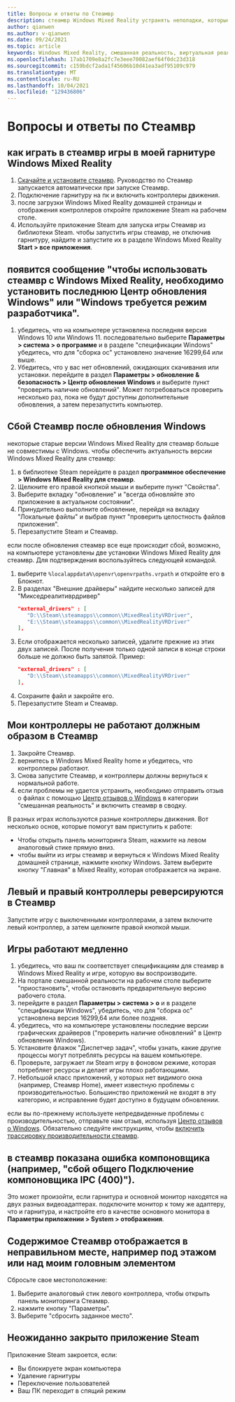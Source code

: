 ```yaml
---
title: Вопросы и ответы по Стеамвр
description: стеамвр Windows Mixed Reality устранять неполадки, которые выходят за рамки стандартной документации по поддержке пользователей.
author: qianwen
ms.author: v-qianwen
ms.date: 09/24/2021
ms.topic: article
keywords: Windows Mixed Reality, смешанная реальность, виртуальная реальность, VR, MR, устранение неполадок, ошибки, справка, поддержка, стеамвр
ms.openlocfilehash: 17ab1709e8a2fc7e3eee70082aef64f0dc23d318
ms.sourcegitcommit: c159bdcf2ada1f45606b10d41ea3adf95109c979
ms.translationtype: MT
ms.contentlocale: ru-RU
ms.lasthandoff: 10/04/2021
ms.locfileid: "129436806"
---
```

# <a name="steamvr-faqs"></a>Вопросы и ответы по Стеамвр

## <a name="how-can-i-play-steamvr-games-in-my-windows-mixed-reality-headset"></a>как играть в стеамвр игры в моей гарнитуре Windows Mixed Reality

1. [Скачайте и установите стеамвр](https://steamcdn-a.akamaihd.net/client/installer/SteamWindowsMRInstaller.exe). Руководство по Стеамвр запускается автоматически при запуске Стеамвр.
2. Подключение гарнитуру на пк и включить контроллеры движения.
3. после загрузки Windows Mixed Reality домашней страницы и отображения контроллеров откройте приложение Steam на рабочем столе.
4. Используйте приложение Steam для запуска игры Стеамвр из библиотеки Steam. чтобы запустить игры стеамвр, не отключив гарнитуру, найдите и запустите их в разделе Windows Mixed Reality **Start > все приложения**.

## <a name="a-message-says-to-use-steamvr-with-windows-mixed-reality-you-need-to-install-the-latest-windows-update-or-windows-developer-mode-required"></a>появится сообщение "чтобы использовать стеамвр с Windows Mixed Reality, необходимо установить последнюю Центр обновления Windows" или "Windows требуется режим разработчика".

1. убедитесь, что на компьютере установлена последняя версия Windows 10 или Windows 11. последовательно выберите **Параметры > система > о программе** и в разделе "спецификации Windows" убедитесь, что для "сборка ос" установлено значение 16299,64 или выше.
2. Убедитесь, что у вас нет обновлений, ожидающих скачивания или установки. перейдите в раздел **Параметры > обновление & безопасность > Центр обновления Windows** и выберите пункт "проверить наличие обновлений". Может потребоваться проверить несколько раз, пока не будут доступны дополнительные обновления, а затем перезапустить компьютер.

## <a name="steamvr-is-crashing-after-updating-windows"></a>Сбой Стеамвр после обновления Windows

некоторые старые версии Windows Mixed Reality для стеамвр больше не совместимы с Windows. чтобы обеспечить актуальность версии Windows Mixed Reality для стеамвр:

1. в библиотеке Steam перейдите в раздел **программное обеспечение > Windows Mixed Reality для стеамвр**.
2. Щелкните его правой кнопкой мыши и выберите пункт "Свойства".
3. Выберите вкладку "обновление" и "всегда обновляйте это приложение в актуальном состоянии".
4. Принудительно выполните обновление, перейдя на вкладку "Локальные файлы" и выбрав пункт "проверить целостность файлов приложения".
5. Перезапустите Steam и Стеамвр.

если после обновления стеамвр все еще происходит сбой, возможно, на компьютере установлены две установки Windows Mixed Reality для стеамвр. Для подтверждения воспользуйтесь следующей командой.

1. выберите ```%localappdata%\openvr\openvrpaths.vrpath``` и откройте его в Блокнот.
2. В разделах "Внешние драйверы" найдите несколько записей для "Микседреалитиврдривер"
   ```json
   "external_drivers" : [
      "D:\\Steam\\steamapps\\common\\MixedRealityVRDriver",
      "E:\\Steam\\steamapps\\common\\MixedRealityVRDriver"
   ],
   ```
3. Если отображается несколько записей, удалите прежние из этих двух записей. После получения только одной записи в конце строки больше не должно быть запятой. Пример:
   ```json
   "external_drivers" : [
      "D:\\Steam\\steamapps\\common\\MixedRealityVRDriver"
   ],
   ```
4. Сохраните файл и закройте его.
5. Перезапустите Steam и Стеамвр.

## <a name="my-controllers-arent-working-as-expected-in-steamvr"></a>Мои контроллеры не работают должным образом в Стеамвр

1. Закройте Стеамвр.
2. вернитесь в Windows Mixed Reality home и убедитесь, что контроллеры работают.
3. Снова запустите Стеамвр, и контроллеры должны вернуться к нормальной работе.
4. если проблемы не удается устранить, необходимо отправить отзыв о файлах с помощью [Центр отзывов о Windows](https://support.microsoft.com/en-us/help/4021566/windows-10-send-feedback-to-microsoft-with-feedback-hub-app) в категории "смешанная реальность" и включить стеамвр в сводку.

В разных играх используются разные контроллеры движения. Вот несколько основ, которые помогут вам приступить к работе:
* Чтобы открыть панель мониторинга Steam, нажмите на левом аналоговый стике прямую вниз.
* чтобы выйти из игры стеамвр и вернуться к Windows Mixed Reality домашней странице, нажмите кнопку Windows. Затем выберите кнопку "Главная" в Mixed Reality, которая отображается на экране.

## <a name="my-left-and-right-controllers-are-reversed-in-steamvr"></a>Левый и правый контроллеры реверсируются в Стеамвр

Запустите игру с выключенными контроллерами, а затем включите левый контроллер, а затем щелкните правой кнопкой мыши.

## <a name="my-games-are-running-slowly"></a>Игры работают медленно

1. убедитесь, что ваш пк соответствует спецификациям для стеамвр в Windows Mixed Reality и игре, которую вы воспроизводите.
2. На портале смешанной реальности на рабочем столе выберите "приостановить", чтобы остановить предварительную версию рабочего стола.
3. перейдите в раздел **Параметры > система > о** и в разделе "спецификации Windows", убедитесь, что для "сборка ос" установлена версия 16299,64 или более поздняя.
4. убедитесь, что на компьютере установлены последние версии графических драйверов ("проверить наличие обновлений" в Центр обновления Windows).
5. Установите флажок "Диспетчер задач", чтобы узнать, какие другие процессы могут потреблять ресурсы на вашем компьютере.
6. Проверьте, загружает ли Steam игру в фоновом режиме, которая потребляет ресурсы и делает игры плохо работающими.
7. Небольшой класс приложений, у которых нет видимого окна (например, Стеамвр Home), имеет известную проблемы с производительностью. Большинство приложений не входят в эту категорию, и исправление будет доступно в будущем обновлении.

если вы по-прежнему используете непредвиденные проблемы с производительностью, отправьте нам отзыв, используя [Центр отзывов о Windows](https://support.microsoft.com/en-us/help/4021566/windows-10-send-feedback-to-microsoft-with-feedback-hub-app). Обязательно следуйте инструкциям, чтобы [включить трассировку производительности стеамвр](using-steamvr-with-windows-mixed-reality.md#sharing-feedback-on-steamvr).

## <a name="steamvr-is-showing-a-compositor-error-for-example-shared-ipc-compositor-connect-failed-400"></a>в стеамвр показана ошибка компоновщика (например, "сбой общего Подключение компоновщика IPC (400)").

Это может произойти, если гарнитура и основной монитор находятся на двух разных видеоадаптерах. подключите монитор к тому же адаптеру, что и гарнитура, и настройте его в качестве основного монитора в **Параметры приложении > System > отображения**.

## <a name="steamvr-content-appears-in-the-wrong-place-like-beneath-the-floor-or-above-my-head"></a>Содержимое Стеамвр отображается в неправильном месте, например под этажом или над моим головным элементом

Сбросьте свое местоположение:

1. Выберите аналоговый стик левого контроллера, чтобы открыть панель мониторинга Стеамвр.
2. нажмите кнопку "Параметры".
3. Выберите "сбросить заданное место".

## <a name="my-steam-app-closed-unexpectedly"></a>Неожиданно закрыто приложение Steam

Приложение Steam закроется, если:

* Вы блокируете экран компьютера
* Удаление гарнитуры
* Переключение пользователей
* Ваш ПК переходит в спящий режим
